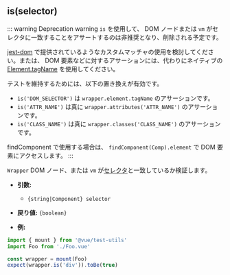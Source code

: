## is(selector)

::: warning Deprecation warning
`is` を使用して、 DOM ノードまたは `vm` がセレクタに一致することをアサートするのは非推奨となり、削除される予定です。

[jest-dom](https://github.com/testing-library/jest-dom#custom-matchers) で提供されているようなカスタムマッチャの使用を検討してください。または、 DOM 要素などに対するアサーションには、代わりにネイティブの [Element.tagName](https://developer.mozilla.org/en-US/docs/Web/API/Element/tagName) を使用してください。

テストを維持するためには、以下の置き換えが有効です。

- `is('DOM_SELECTOR')` は `wrapper.element.tagName` のアサーションです。
- `is('ATTR_NAME')` は真に `wrapper.attributes('ATTR_NAME')` のアサーションです。
- `is('CLASS_NAME')` は真に `wrapper.classes('CLASS_NAME')` のアサーションです。

findComponent で使用する場合は、 `findComponent(Comp).element` で DOM 要素にアクセスします。
:::

`Wrapper` DOM ノード、または `vm` が[セレクタ](../selectors.md)と一致しているか検証します。

- **引数:**

  - `{string|Component} selector`

- **戻り値:** `{boolean}`

- **例:**

```js
import { mount } from '@vue/test-utils'
import Foo from './Foo.vue'

const wrapper = mount(Foo)
expect(wrapper.is('div')).toBe(true)
```
